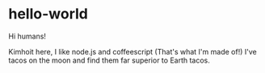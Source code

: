 # hello-world
Hi humans!

Kimhoit here, I like node.js and coffeescript (That's what I'm made of!)
I've tacos on the moon and find them far superior to Earth tacos.
